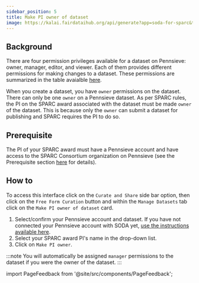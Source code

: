 ```yaml
---
sidebar_position: 5
title: Make PI owner of dataset
image: https://kalai.fairdataihub.org/api/generate?app=soda-for-sparc&title=Make%20PI%20owner%20of%20dataset&description=Manage%20Dataset
---
```


## Background

There are four permission privileges available for a dataset on Pennsieve: owner, manager, editor, and viewer. Each of them provides different permissions for making changes to a dataset. These permissions are summarized in the table avaialble [here](../manage-dataset/add-edit-permissions).

When you create a dataset, you have `owner` permissions on the dataset. There can only be one `owner` on a Pennsieve dataset. As per SPARC rules, the PI on the SPARC award associated with the dataset must be made `owner` of the dataset. This is because only the `owner` can submit a dataset for publishing and SPARC requires the PI to do so.

## Prerequisite

The PI of your SPARC award must have a Pennsieve account and have access to the SPARC Consortium organization on Pennsieve (see the Prerequisite section [here](../manage-dataset/connect-your-pennsieve-account-with-soda) for details).

## How to

To access this interface click on the `Curate and Share` side bar option, then click on the `Free Form Curation` button and within the `Manage Datasets` tab click on the `Make PI owner of dataset` card.

1. Select/confirm your Pennsieve account and dataset. If you have not connected your Pennsieve account with SODA yet, [use the instructions available here](./connect-your-pennsieve-account-with-soda).
2. Select your SPARC award PI's name in the drop-down list.
3. Click on `Make PI owner`.

:::note
You will automatically be assigned `manager` permissions to the dataset if you were the owner of the dataset.
:::

import PageFeedback from '@site/src/components/PageFeedback';

<PageFeedback />
